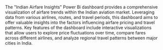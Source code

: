 The "Indian Airfare Insights" Power Bi dashboard
provides a comprehensive visualization of airfare trends within the Indian aviation market. Leveraging data from various airlines, routes, and travel periods, this dashboard aims to offer valuable insights into the factors influencing airfare pricing and travel patterns. Key features of the dashboard include interactive visualizations that allow users to explore price fluctuations over time, compare fares across different airlines, and analyze regional travel patterns between major cities in India.
